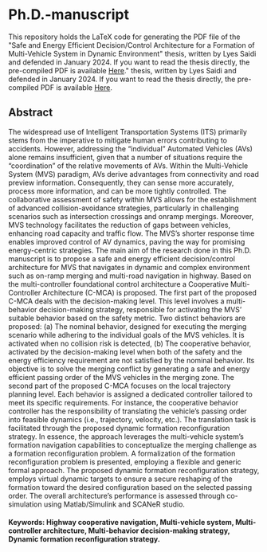 # Ph.D.-manuscript

This repository holds the LaTeX code for generating the PDF file of the "Safe and Energy Efficient Decision/Control Architecture for a Formation of Multi-Vehicle System
in Dynamic Environment" thesis, written by Lyes Saidi and defended in January 2024.
If you want to read the thesis directly, the pre-compiled PDF is available [Here](https://saidilyes.github.io/#experience)." thesis, written by Lyes Saidi and defended in January 2024.
If you want to read the thesis directly, the pre-compiled PDF is available [Here](https://saidilyes.github.io/#experience).

## Abstract 
The widespread use of Intelligent Transportation Systems (ITS) primarily stems from the
imperative to mitigate human errors contributing to accidents. However, addressing the
“individual” Automated Vehicles (AVs) alone remains insufficient, given that a number
of situations require the “coordination” of the relative movements of AVs.
Within the Multi-Vehicle System (MVS) paradigm, AVs derive advantages from connectivity
and road preview information. Consequently, they can sense more accurately,
process more information, and can be more tightly controlled. The collaborative assessment
of safety within MVS allows for the establishment of advanced collision-avoidance
strategies, particularly in challenging scenarios such as intersection crossings and onramp
mergings. Moreover, MVS technology facilitates the reduction of gaps between
vehicles, enhancing road capacity and traffic flow. The MVS’s shorter response time
enables improved control of AV dynamics, paving the way for promising energy-centric
strategies.
The main aim of the research done in this Ph.D. manuscript is to propose a safe and
energy efficient decision/control architecture for MVS that navigates in dynamic and complex
environment such as on-ramp merging and multi-road navigation in highway. Based
on the multi-controller foundational control architecture a Cooperative Multi-Controller
Architecture (C-MCA) is proposed.
The first part of the proposed C-MCA deals with the decision-making level. This level
involves a multi-behavior decision-making strategy, responsible for activating the MVS’
suitable behavior based on the safety metric. Two distinct behaviors are proposed: (a)
The nominal behavior, designed for executing the merging scenario while adhering to the
individual goals of the MVS vehicles. It is activated when no collision risk is detected,
(b) The cooperative behavior, activated by the decision-making level when both of the
safety and the energy efficiency requirement are not satisfied by the nominal behavior.
Its objective is to solve the merging conflict by generating a safe and energy efficient
passing order of the MVS vehicles in the merging zone.
The second part of the proposed C-MCA focuses on the local trajectory planning level.
Each behavior is assigned a dedicated controller tailored to meet its specific requirements.
For instance, the cooperative behavior controller has the responsibility of translating the
vehicle’s passing order into feasible dynamics (i.e., trajectory, velocity, etc.). The translation
task is facilitated through the proposed dynamic formation reconfiguration strategy.
In essence, the approach leverages the multi-vehicle system’s formation navigation capabilities
to conceptualize the merging challenge as a formation reconfiguration problem. A
formalization of the formation reconfiguration problem is presented, employing a flexible
and generic formal approach. The proposed dynamic formation reconfiguration strategy,
employs virtual dynamic targets to ensure a secure reshaping of the formation toward
the desired configuration based on the selected passing order. The overall architecture’s
performance is assessed through co-simulation using Matlab/Simulink and SCANeR studio.
#### Keywords: Highway cooperative navigation, Multi-vehicle system, Multi-controller architecture, Multi-behavior decision-making strategy, Dynamic formation reconfiguration strategy.
